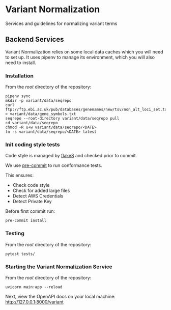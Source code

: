 # Variant Normalization
Services and guidelines for normalizing variant terms

## Backend Services
Variant Normalization relies on some local data caches which you will need to set up. It uses pipenv to manage its environment, which you will also need to install.

### Installation
From the _root_ directory of the repository:
```
pipenv sync
mkdir -p variant/data/seqrepo
curl ftp://ftp.ebi.ac.uk/pub/databases/genenames/new/tsv/non_alt_loci_set.txt > variant/data/gene_symbols.txt
seqrepo --root-directory variant/data/seqrepo pull
cd variant/data/seqrepo
chmod -R u+w variant/data/seqrepo/<DATE>
ln -s variant/data/seqrepo/<DATE> latest
```

### Init coding style tests

Code style is managed by [flake8](https://github.com/PyCQA/flake8) and checked prior to commit.

We use [pre-commit](https://pre-commit.com/#usage) to run conformance tests.

This ensures:

* Check code style
* Check for added large files
* Detect AWS Credentials
* Detect Private Key

Before first commit run:

```
pre-commit install
```

### Testing
From the _root_ directory of the repository:
```
pytest tests/
```

### Starting the Variant Normalization Service
From the _root_ directory of the repository:
```
uvicorn main:app --reload
```
Next, view the OpenAPI docs on your local machine:
http://127.0.0.1:8000/variant